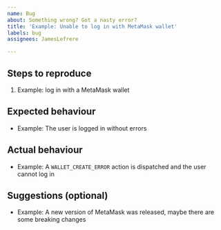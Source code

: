 ```yaml
---
name: Bug
about: Something wrong? Got a nasty error?
title: 'Example: Unable to log in with MetaMask wallet'
labels: bug
assignees: JamesLefrere

---
```


## Steps to reproduce

1. Example: log in with a MetaMask wallet


## Expected behaviour

* Example: The user is logged in without errors


## Actual behaviour

* Example: A `WALLET_CREATE_ERROR` action is dispatched and the user cannot log in


## Suggestions (optional)

* Example: A new version of MetaMask was released, maybe there are some breaking changes
